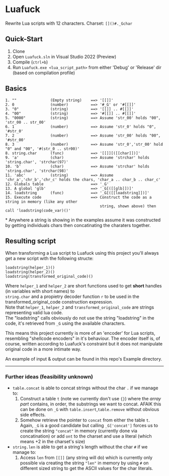 # Luafuck
Rewrite Lua scripts with 12 characters. Charset: `[]()#._Gchar`  

## Quick-Start
1. Clone
2. Open `Luafuck.sln` in Visual Studio 2022 (Preview)
3. Compile (`ctrl+b`)
4. Run `Luafuck.exe <lua_script_path>` from either 'Debug' or 'Release' dir (based on compilation profile)

## Basics
```
1. ""               (Empty string)    ==> '[[]]'
2. 0                (number)          ==> '#_G' or '#[[]]'
3. "0"              (string)          ==> '[[]] .. #[[]]'
4. "00"             (string)          ==> '#[[]] .. #[[]]'
5. "0000"           (string)          ==> Assume 'str_00' holds "00", 'str_00 .. str_00'
6. 1                (number)          ==> Assume 'str_0' holds "0", '#str_0'
7. 2                (number)          ==> Assume 'str_00' holds "00", '#str_00'
8. 3                (number)          ==> Assume 'str_0','str_00' hold "0" and "00", '#(str_0 .. str00)'
8. string.char      (func)            ==> '[[]][([[char]])]'
9. 'a'              (char)            ==> Assume 'strchar' holds 'string.char', 'strchar(97)'
10. 'b'             (char)            ==> Assume 'strchar' holds 'string.char', 'strchar(98)'
11. 'abc'           (string)          ==> Assume 'chr_a','chr_b','chr_c' holds the chars, 'char_a .. char_b .. char_c'
12. Globals table                     ==> '_G'
13. A global 'glb'                    ==> '_G[([[glb]])]'
14. loadstring      (func)            ==> '_G[([[loadstring]])]'
15. Execute code                      ==> Construct the code as a string in memory (like any other 
                                          string, shown above) then call 'loadstring(code_var)()'
```

\* Anywhere a string is showing in the examples assume it was constructed by getting individuals chars then concatinating the charaters together.

## Resulting script
When transforming a Lua script to Luafuck using this project you'll always get a new script with the following structe:
```
loadstring(helper_1)()
loadstring(helper_2)()
loadstring(transformed_original_code)()
```
Where `helper_1` and `helper_2` are short functions used to get **short** handles (in variables with short names) to  
`string.char` and a propietry decoder function `r` to be used in the transformed_original_code construction expression.  
Note that `helper_1`, `helper_2` and `transformed_original_code` are strings representing valid lua code.  
The "loadstring" calls obviously do not use the string "loadstring" in the code, it's retrieved from `_G` using the available characters.  

This means this project currently is more of an 'encoder' for Lua scripts, resembling "shellcode encoders" in it's behaviour.
The encoder itself is, of course, written according to Luafuck's constraint but it does not manipulate original code in a more intimate way.

An example of input & output can be found in this repo's Example directory.

---
### Further ideas (feasibility unknown)
* `table.concat` is able to concat strings without the char `.` if we manage to:
    1. Construct a table `t` (note we currently don't use `{}`) where the *array part* contains, in order, the substrings we want to concat. AFAIK this can be done on `_G` with `table.insert`,`table.remove` without obvious side effects.
    2. Somehow retrieve the pointer to `concat` from either the table `t`. Again, `_G` is a good candidate but calling `_G['concat']` forces us to create the string `"concat"` in memory (currently done via concatination) or add `ont` to the charset and use a literal (which means +2 in the charset's size)
* `string.len` is able to get a string's length without the char `#` if we manage to:
    1. Access `len` from `[[]]` (any string will do) which is currently only possible via creating the string `"len"` in memory by using `#` on different sized string to get the ASCII values for the char literals.
